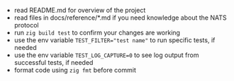 - read README.md for overview of the project
- read files in docs/reference/*.md if you need knowledge about the NATS protocol
- run `zig build test` to confirm your changes are working
- use the env variable `TEST_FILTER="test name"` to run specific tests, if needed
- use the env variable `TEST_LOG_CAPTURE=0` to see log output from successful tests, if needed
- format code using `zig fmt` before commit
